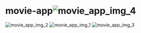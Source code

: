 # movie-app![movie_app_img_4](https://user-images.githubusercontent.com/64019703/198883667-4c5e9690-8626-4cb0-9eab-011c08cbfbf1.png)
![movie_app_img_2](https://user-images.githubusercontent.com/64019703/198883671-d41cff7f-a807-4535-b61f-51fe6fd9fc0b.png)
![movie_app_img_1](https://user-images.githubusercontent.com/64019703/198883674-312b1ddb-9493-40df-8b89-1e1fdc70c13a.png)
![movie_app_img_3](https://user-images.githubusercontent.com/64019703/198883680-f0b47e8b-adad-4bd8-a394-2ad0b776437f.png)
